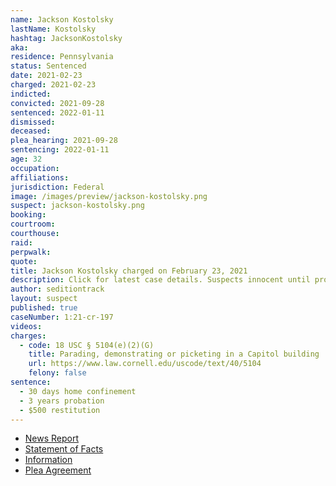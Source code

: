 ```yaml
---
name: Jackson Kostolsky
lastName: Kostolsky
hashtag: JacksonKostolsky
aka:
residence: Pennsylvania
status: Sentenced
date: 2021-02-23
charged: 2021-02-23
indicted:
convicted: 2021-09-28
sentenced: 2022-01-11
dismissed:
deceased:
plea_hearing: 2021-09-28
sentencing: 2022-01-11
age: 32
occupation:
affiliations:
jurisdiction: Federal
image: /images/preview/jackson-kostolsky.png
suspect: jackson-kostolsky.png
booking:
courtroom:
courthouse:
raid:
perpwalk:
quote:
title: Jackson Kostolsky charged on February 23, 2021
description: Click for latest case details. Suspects innocent until proven guilty.
author: seditiontrack
layout: suspect
published: true
caseNumber: 1:21-cr-197
videos:
charges:
  - code: 18 USC § 5104(e)(2)(G)
    title: Parading, demonstrating or picketing in a Capitol building
    url: https://www.law.cornell.edu/uscode/text/40/5104
    felony: false
sentence:
  - 30 days home confinement
  - 3 years probation
  - $500 restitution
---
```


- [News Report](https://www.wfmz.com/news/area/lehighvalley/paperwork-video-shows-lehigh-county-man-was-at-u-s-capitol-during-riot/article_540d8556-7dee-11eb-845a-c3b80faa77ff.html)
- [Statement of Facts](https://www.justice.gov/usao-dc/case-multi-defendant/file/1438206/download)
- [Information](https://extremism.gwu.edu/sites/g/files/zaxdzs2191/f/Jackson%20Kostolsky%20Information.pdf)
- [Plea Agreement](https://www.justice.gov/usao-dc/case-multi-defendant/file/1438201/download)
